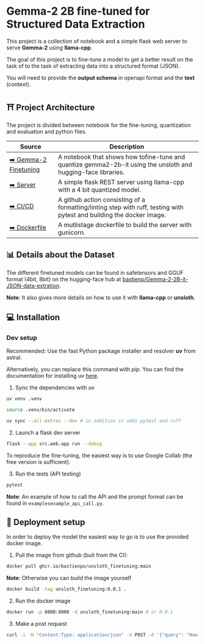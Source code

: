 # Gemma-2 2B fine-tuned for Structured Data Extraction

This project is a collection of notebook and a simple flask web server to serve 
**Gemma-2** using **llama-cpp**.

The goal of this project is to fine-tune a model to get a better result on the task of
to the task of extracting data into a structured format (JSON).

You will need to provide the **output schema** in openapi format and the **text** (context).

## ⛩️ Project Architecture

The project is divided between notebook for the fine-tuning, quantization and evaluation and python files.

| **Source**                       | **Description**                                                                                                       |
|----------------------------------|-----------------------------------------------------------------------------------------------------------------------|
| [➡️ Gemma-2 Finetuning](https://github.com/bastienpo/llm-finetune/blob/main/src/notebook/gemma_2_finetuning.ipynb)           | A notebook that shows how tofine-tune and quantize  gemma2-2b-it using the unsloth and hugging-face libraries.        |
| [➡️ Server](https://github.com/bastienpo/llm-finetune/blob/main/src/web/app.py)                       | A simple flask REST server using llama-cpp with a 4 bit quantized model.                                              |
| [➡️ CI/CD](https://github.com/bastienpo/llm-finetune/blob/main/.github/workflows/cicd.yml)                        | A github action consisting of a formatting/linting step with ruff, testing with pytest and building the docker image. |
| [➡️ Dockerfile](https://github.com/bastienpo/llm-finetune/blob/main/Dockerfile)                   | A mutlistage dockerfile to build the server with gunicorn.                                                            |


## 📊 Details about the Dataset

The different finetuned models can be found in safetensors and GGUF format (4bit, 8bit) on the hugging-face hub at [bastienp/Gemma-2-2B-it-JSON-data-extration](https://huggingface.co/bastienp/Gemma-2-2B-it-JSON-data-extration).

**Note**: It also gives more details on how to use it with **llama-cpp** or **unsloth**.

## 💻 Installation

### Dev setup

Recommended: Use the fast Python package installer and resolver **uv** from astral.

Alternatively, you can replace this command with *pip*. You can find the documentation
for installing uv [here](https://github.com/astral-sh/uv?tab=readme-ov-file#getting-started).

1. Sync the dependencies with uv

```bash
uv venv .venv
```

```bash
source .venv/bin/activate
```

```bash
uv sync --all-extras --dev # in addition it adds pytest and ruff 
```

2. Launch a flask dev server

```bash
flask --app src.web.app run --debug
```

To reproduce the fine-tuning, the easiest way is to use Google Collab (the free version is sufficient).

3. Run the tests (API testing)

```bash
pytest
```
**Note**: An example of how to call the API and the prompt format can be found in `examplesexample_api_call.py`.

## 👥 Deployment setup 

In order to deploy the model the easiest way to go is to use the provided docker image.

1. Pull the image from github (buit from the CI):

```bash
docker pull ghcr.io/bastienpo/unsloth_finetuning:main 
```


**Note**: Otherwise you can build the image yourself
```bash
docker build -tag unsloth_finetuning:0.0.1 .
```


2. Run the docker image

```bash
docker run -p 8000:8000 -d unsloth_finetuning:main # or 0.0.1
```

3. Make a post request

```bash
curl -i -H "Content-Type: application/json" -X POST -d '{"query": "How are you ?"}' http://localhost:8000/api/v1/chat/completions
```